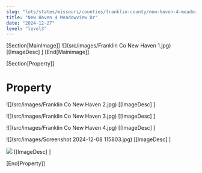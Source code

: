 ```yaml
---
slug: "lots/states/missouri/counties/franklin-county/new-haven-4-meadowview-dr"
title: "New Haven 4 Meadowview Dr"
date: "2024-12-27"
level: "level3"
---
```


[Section[MainImage]]
![](src/images/Franklin Co New Haven 1.jpg)
[[ImageDesc] ]
[End[Mainimage]]

[Section[Property]]
# Property

![](src/images/Franklin Co New Haven 2.jpg)
[[ImageDesc] ]

![](src/images/Franklin Co New Haven 3.jpg)
[[ImageDesc] ]

![](src/images/Franklin Co New Haven 4.jpg)
[[ImageDesc] ]

![](src/images/Screenshot 2024-12-08 115803.jpg)
[[ImageDesc] ]

![](src/images/Untitled-1.jpg)
[[ImageDesc] ]

[End[Property]]

